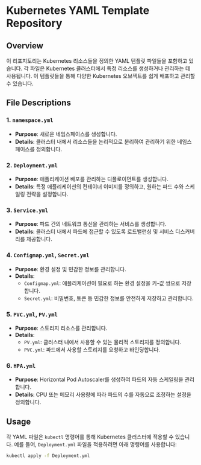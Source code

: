 # Kubernetes YAML Template Repository

## Overview

이 리포지토리는 Kubernetes 리소스들을 정의한 YAML 템플릿 파일들을 포함하고 있습니다. 각 파일은 Kubernetes 클러스터에서 특정 리소스를 생성하거나 관리하는 데 사용됩니다. 이 템플릿들을 통해 다양한 Kubernetes 오브젝트를 쉽게 배포하고 관리할 수 있습니다.

## File Descriptions

### 1. `namespace.yml`
- **Purpose**: 새로운 네임스페이스를 생성합니다.
- **Details**: 클러스터 내에서 리소스들을 논리적으로 분리하여 관리하기 위한 네임스페이스를 정의합니다.

### 2. `Deployment.yml`
- **Purpose**: 애플리케이션 배포를 관리하는 디플로이먼트를 생성합니다.
- **Details**: 특정 애플리케이션의 컨테이너 이미지를 정의하고, 원하는 파드 수와 스케일링 전략을 설정합니다.

### 3. `Service.yml`
- **Purpose**: 파드 간의 네트워크 통신을 관리하는 서비스를 생성합니다.
- **Details**: 클러스터 내에서 파드에 접근할 수 있도록 로드밸런싱 및 서비스 디스커버리를 제공합니다.

### 4. `Configmap.yml`, `Secret.yml`
- **Purpose**: 환경 설정 및 민감한 정보를 관리합니다.
- **Details**: 
  - `Configmap.yml`: 애플리케이션이 필요로 하는 환경 설정을 키-값 쌍으로 저장합니다.
  - `Secret.yml`: 비밀번호, 토큰 등 민감한 정보를 안전하게 저장하고 관리합니다.

### 5. `PVC.yml`, `PV.yml`
- **Purpose**: 스토리지 리소스를 관리합니다.
- **Details**: 
  - `PV.yml`: 클러스터 내에서 사용할 수 있는 물리적 스토리지를 정의합니다.
  - `PVC.yml`: 파드에서 사용할 스토리지를 요청하고 바인딩합니다.

### 6. `HPA.yml`
- **Purpose**: Horizontal Pod Autoscaler를 생성하여 파드의 자동 스케일링을 관리합니다.
- **Details**: CPU 또는 메모리 사용량에 따라 파드의 수를 자동으로 조정하는 설정을 정의합니다.

## Usage

각 YAML 파일은 `kubectl` 명령어를 통해 Kubernetes 클러스터에 적용할 수 있습니다. 예를 들어, `Deployment.yml` 파일을 적용하려면 아래 명령어를 사용합니다:

```bash
kubectl apply -f Deployment.yml
